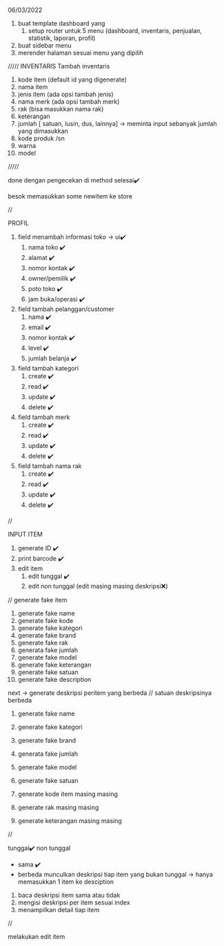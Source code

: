 06/03/2022

1. buat template dashboard yang 
    1. setup router untuk 5 menu (dashboard, inventaris, penjualan, statistik, laporan, profil)
2. buat sidebar menu
3. merender halaman sesuai menu yang dipilih

/////
INVENTARIS
Tambah inventaris
1. kode item (default id yang digenerate)
2. nama item
3. jenis item (ada opsi tambah jenis)
4. nama merk (ada opsi tambah merk)
5. rak (bisa masukkan nama rak)
6. keterangan
7. jumlah [ satuan, lusin, dus, lainnya] -> meminta input sebanyak jumlah yang dimasukkan
8. kode produk /sn
9. warna 
10. model

/////

<!-- 1. jika jumlah item sesuai kategori maka variabel untuk jumlah adalah jumlahAsli(computed) karena jumlahnya masih tergantung pilihan satuan barangnya
2. tapi jika jumlahnya inputan manual maka variabel untuk jumlah adalah newItem.jumlah -->
done dengan pengecekan di method selesai✔️

besok memasukkan some newitem ke store

//

PROFIL 
1. field menambah informasi toko -> ui✔️
    1. nama toko ✔️
    2. alamat ✔️
    3. nomor kontak ✔️
    4. owner/pemilik ✔️
    5. poto toko ✔️
    6. jam buka/operasi ✔️
2. field tambah pelanggan/customer
    1. nama ✔️
    2. email ✔️
    3. nomor kontak ✔️
    4. level ✔️
    5. jumlah belanja ✔️
3. field tambah kategori
    1. create ✔️
    2. read ✔️
    3. update ✔️
    4. delete ✔️
4. field tambah merk
    1. create ✔️
    2. read ✔️
    3. update ✔️
    4. delete ✔️
5. field tambah nama rak
    1. create ✔️
    2. read ✔️
    3. update ✔️
    4. delete ✔️


// 

INPUT ITEM
1. generate ID ✔️
2. print barcode ✔️
3. edit item
    1. edit tunggal ✔️
    2. edit non tunggal (edit masing masing deskripsi❌)


// generate fake item
1. generate fake name
2. generate fake kode
3. generate fake kategori
4. generate fake brand
5. generate fake rak
6. generata fake jumlah
7. generate fake model
8. generate fake keterangan
9. generate fake satuan
10. generate fake description 

next -> generate deskripsi peritem yang berbeda
// satuan deskripsinya berbeda
1. generate fake name
2. generate fake kategori
3. generate fake brand
4. generata fake jumlah
5. generate fake model
6. generate fake satuan

1. generate kode item masing masing 
2. generate rak masing masing
3. generate keterangan masing masing 

// 

tunggal✔️
non tunggal 
- sama ✔️
- berbeda
munculkan deskripsi tiap item yang bukan tunggal -> hanya memasukkan 1 item ke desciption
1. baca deskripsi item sama atau tidak
2. mengisi deskripsi per item sesuai index
3. menampilkan detail tiap item 

//

melakukan edit item